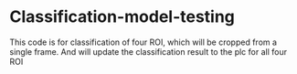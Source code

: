 # Classification-model-testing

This code is for classification of four ROI, which will be cropped from a single frame.
And will update the classification result to the plc for all four ROI
